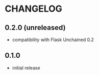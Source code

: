 # CHANGELOG

## 0.2.0 (unreleased)

* compatibility with Flask Unchained 0.2

## 0.1.0

* initial release
